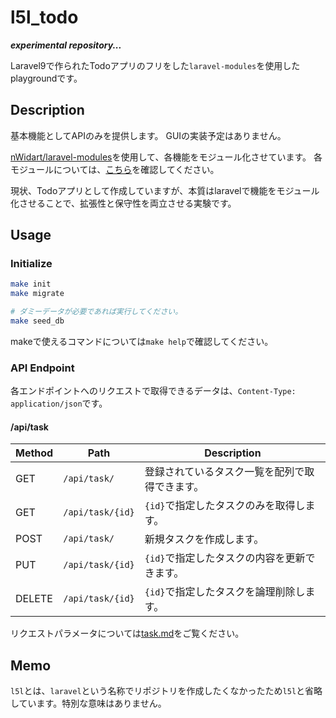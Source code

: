 # l5l_todo

***experimental repository...***

Laravel9で作られたTodoアプリのフリをした`laravel-modules`を使用したplaygroundです。


## Description

基本機能としてAPIのみを提供します。
GUIの実装予定はありません。

[nWidart/laravel-modules](https://github.com/nWidart/laravel-modules)を使用して、各機能をモジュール化させています。
各モジュールについては、[こちら](./documents/modules.md)を確認してください。

現状、Todoアプリとして作成していますが、本質はlaravelで機能をモジュール化させることで、拡張性と保守性を両立させる実験です。

## Usage

### Initialize

```bash
make init
make migrate

# ダミーデータが必要であれば実行してください。
make seed_db
```

makeで使えるコマンドについては`make help`で確認してください。


### API Endpoint

各エンドポイントへのリクエストで取得できるデータは、`Content-Type: application/json`です。

#### /api/task

|Method|Path            |Description                                   |
|------|----------------|----------------------------------------------|
|GET   |`/api/task/`    |登録されているタスク一覧を配列で取得できます。|
|GET   |`/api/task/{id}`|`{id}`で指定したタスクのみを取得します。      |
|POST  |`/api/task/`    |新規タスクを作成します。                      |
|PUT   |`/api/task/{id}`|`{id}`で指定したタスクの内容を更新できます。  |
|DELETE|`/api/task/{id}`|`{id}`で指定したタスクを論理削除します。      |

リクエストパラメータについては[task.md](./documents/task.md)をご覧ください。


## Memo

`l5l`とは、`laravel`という名称でリポジトリを作成したくなかったため`l5l`と省略しています。特別な意味はありません。
